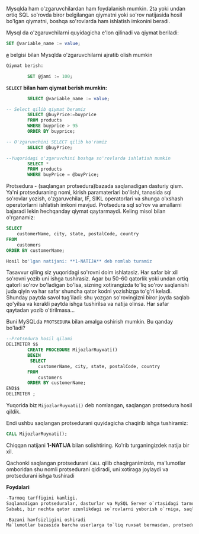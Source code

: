
Mysqlda ham o'zgaruvchilardan ham foydalanish mumkin. 2ta yoki undan ortiq SQL so'rovda biror belgilangan qiymatni yoki so'rov natijasida hosil bo'lgan qiymatni, boshqa so'rovlarda ham ishlatish imkonini beradi.

Mysql da o'zgaruvchilarni quyidagicha e'lon qilinadi va qiymat beriladi:

```sql
SET @variable_name := value;
```

**`@`** belgisi bilan Mysqlda o'zgaruvchilarni ajratib olish mumkin

```sql
Qiymat berish:

		SET @jami := 100;
```

**`SELECT` bilan ham qiymat berish mumkin:**

```sql
		SELECT @variable_name := value;

-- Select qilib qiymat beramiz
		SELECT @buyPrice:=buyprice
		FROM products
		WHERE buyprice > 95
		ORDER BY buyprice;

-- O'zgaruvchini SELECT qilib ko'ramiz
		SELECT @buyPrice;

--Yuqoridagi o'zgaruvchini boshqa so'rovlarda ishlatish mumkin
		SELECT * 
		FROM products 
		WHERE buyPrice = @buyPrice;
```




Protsedura - (saqlangan protsedura)bazada saqlanadigan dasturiy qism.  Ya'ni protseduraning nomi, kirish paramaterlari bo'lishi, tanasida sql so'rovlar yozish, o'zgaruvchilar, IF,  SIKL operatorlari va shunga o'xshash operatorlarni ishlatish imkoni mavjud. Protsedura sql so'rov va amallarni bajaradi lekin hechqanday qiymat qaytarmaydi. Keling misol bilan o'rganamiz:

```sql
SELECT 
    customerName, city, state, postalCode, country
FROM
    customers
ORDER BY customerName;

Hosil bo'lgan natijani: **1-NATIJA** deb nomlab turamiz 
```

Tasavvur qiling siz yuqoridagi so'rovni doim ishlatasiz. Har safar bir xil so'rovni yozib uni ishga tushirasiz. Agar bu 50-60 qatorlik yoki undan ortiq qatorli so'rov bo'ladigan bo'lsa, sizning xotirangizda to'liq so'rov saqlanishi juda qiyin va har safar shuncha qator kodni yozishizga to'g'ri keladi. Shunday paytda savol tug'iladi: shu yozgan so'rovingizni biror joyda saqlab qo'yilsa va kerakli paytda ishga tushirilsa va natija olinsa. Har safar qaytadan yozib o'tirilmasa...

Buni MySQLda `PROTSEDURA` bilan amalga oshirish mumkin. Bu qanday bo'ladi?

```sql
--Protsedura hosil qilami
DELIMITER $$
		CREATE PROCEDURE MijozlarRuyxati()
		BEGIN
		 SELECT 
		    customerName, city, state, postalCode, country
		FROM
		    customers
		ORDER BY customerName;    
END$$
DELIMITER ;
```

Yuqorida biz `MijozlarRuyxati()` deb nomlangan, saqlangan protsedura hosil qildik.

Endi ushbu saqlangan protsedurani quyidagicha chaqirib ishga tushiramiz:

```sql
CALL MijozlarRuyxati();
```

Chiqqan natijani **1-NATIJA** bilan solishtiring. Ko'rib turganingizdek natija bir xil.

Qachonki saqlangan protsedurani `CALL` qilib chaqirganimizda, ma'lumotlar omboridan shu nomli protsedurani qidiradi, uni xotiraga joylaydi va protsedurani ishga tushiradi

**Foydalari**

```sql
-Tarmoq tarffigini kamligi.
Saqlanadigan protseduralar, dasturlar va MySQL Server o`rtasidagi tarmoq trafigini kamaytirishga yordam beradi. 
Sababi, bir nechta qator uzunlikdagi so`rovlarni yuborish o`rniga, saqlangan protseduralarning nomi va parametrlarini yuborish yetarli.

-Bazani havfsizligini oshiradi
Ma`lumotlar bazasida barcha userlarga to`liq ruxsat bermasdan, protseduralarni ishlatishgagina ruxsat berishimiz mumkin. 
```